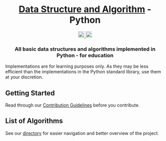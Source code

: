 <div align="center">
<!-- Title: -->
  <h1><a href="https://github.com/yashfalke77/Data-Structures---Algorithms">Data Structure and Algorithm</a> - Python</h1>
<!-- Labels: -->
  <!-- First row: -->
  <a href="https://github.com/yashfalke77/Data-Structures---Algorithms">
    <img src="https://img.shields.io/static/v1.svg?label=Contributions&message=Welcome&color=0059b3&style=flat-square" height="20" alt="Contributions Welcome">
  </a>
  <img src="https://img.shields.io/github/repo-size/TheAlgorithms/Python.svg?label=Repo%20size&style=flat-square" height="20">
  <!-- Second row: -->
<!-- Short description: -->
  <h3>All basic data structures and algorithms implemented in Python - for education</h3>
</div>

Implementations are for learning purposes only. As they may be less efficient than the implementations in the Python standard library, use them at your discretion.

## Getting Started

Read through our [Contribution Guidelines](CONTRIBUTING.md) before you contribute.

## List of Algorithms

See our [directory](https://github.com/yashfalke77/Data-Structures---Algorithms) for easier navigation and better overview of the project.
